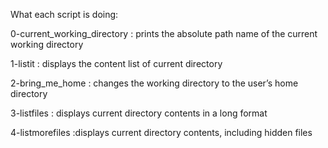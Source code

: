 What each script is doing:

0-current_working_directory :  prints the absolute path name of the current working directory

1-listit : displays the content list of current directory

2-bring_me_home : changes the working directory to the user’s home directory

3-listfiles : displays current directory contents in a long format

4-listmorefiles :displays current directory contents, including hidden files
